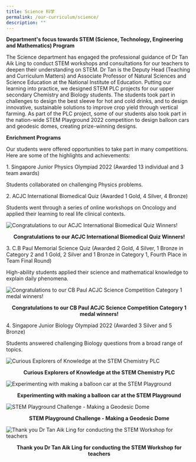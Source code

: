 ```yaml
---
title: Science 科学
permalink: /our-curriculum/science/
description: ""
---
```

**Department's focus towards STEM (Science, Technology, Engineering and Mathematics) Program**

The Science department has engaged the professional guidance of Dr Tan Aik Ling to conduct STEM workshops and consultations for our teachers to deepen their understanding on STEM. Dr Tan is the Deputy Head (Teaching and Curriculum Matters) and Associate Professor of Natural Sciences and Science Education at the National Institute of Education. Putting our learning into practice, we designed STEM PLC projects for our upper secondary Chemistry and Biology students. The students took part in challenges to design the best sleeve for hot and cold drinks, and to design innovative, sustainable solutions to improve crop yield through vertical farming. As part of the PLC project, some of our students also took part in the nation-wide STEM Playground 2022 competition to design balloon cars and geodesic domes, creating prize-winning designs.


**Enrichment Programs**  

Our students were offered opportunities to take part in many competitions. Here are some of the highlights and achievements:

1\. Singapore Junior Physics Olympiad 2022 (Awarded 13 individual and 3 team awards)

Students collaborated on challenging Physics problems.
  

2\. ACJC International Biomedical Quiz 
(Awarded 1 Gold, 4 Silver, 4 Bronze)

Students went through a series of online workshops on Oncology and applied their learning to real life clinical contexts.

  
![Congratulations to our ACJC International Biomedical Quiz Winners!](/images/Congratulations%20to%20our%20ACJC%20International%20Biomedical%20Quiz%20Winners!.jpg)

<p style="text-align: center"><strong>Congratulations to our ACJC International Biomedical Quiz Winners!</strong></p>

3\. C.B Paul Memorial Science Quiz 
(Awarded 2 Gold, 4 Silver, 1 Bronze in Category 2 and 1 Gold, 2 Silver and 1 Bronze in Category 1, 
Fourth Place in Team Final Round)

High-ability students applied their science and mathematical knowledge to explain daily phenomena.

![Congratulations to our CB Paul ACJC Science Competition Category 1 medal winners!](/images/Congratulations%20to%20our%20CB%20Paul%20ACJC%20Science%20Competition%20Category%201%20medal%20winners!.jpg)

<p style="text-align: center"><strong>Congratulations to our CB Paul ACJC Science Competition Category 1 medal winners!</strong></p>

  4\. Singapore Junior Biology Olympiad 2022 (Awarded 3 Silver and 5 Bronze)

Students answered challenging Biology questions from a broad range of topics.
  

![Curious Explorers of Knowledge at the STEM Chemistry PLC](/images/Curious%20Explorers%20of%20Knowledge%20at%20the%20STEM%20Chemistry%20PLC.jpg)

<p style="text-align: center"><strong>Curious Explorers of Knowledge at the STEM Chemistry PLC</strong></p>

![Experimenting with making a balloon car at the STEM Playground](/images/Experimenting%20with%20making%20a%20balloon%20car%20at%20the%20STEM%20Playground.jpg)

<p style="text-align: center"><strong>Experimenting with making a balloon car at the STEM Playground</strong></p>

![STEM Playground Challenge - Making a Geodesic Dome](/images/STEM%20Playground%20Challenge%20-%20Making%20a%20Geodesic%20Dome.png) 

<p style="text-align: center"><strong>STEM Playground Challenge - Making a Geodesic Dome</strong></p>

![Thank you Dr Tan Aik Ling for conducting the STEM Workshop for teachers](/images/Thank%20you%20Dr%20Tan%20Aik%20Ling%20for%20conducting%20the%20STEM%20Workshop%20for%20teachers.jpg)

<p style="text-align: center"><strong>Thank you Dr Tan Aik Ling for conducting the STEM Workshop for teachers</strong></p>